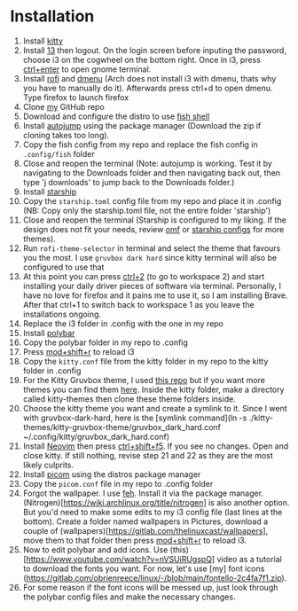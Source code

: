 # Installation
1. Install [kitty](https://github.com/kovidgoyal/kitty)
2. Install [13](https://i3wm.org/) then logout. On the login screen before inputing the password, choose i3 on the cogwheel on the bottom right. Once in i3, press [ctrl+enter](https://i3wm.org/docs/userguide.html#_opening_terminals_and_moving_around) to open gnome terminal. 
3. Install [rofi](https://github.com/davatorium/rofi) and [dmenu](https://wiki.archlinux.org/title/dmenu) (Arch does not install i3 with dmenu, thats why you have to manually do it). Afterwards press ctrl+d to open dmenu. Type firefox to launch firefox
4. Clone [my](https://github.com/OBrien-reece/linux.git) GitHub repo 
5. Download and configure the distro to use [fish shell](https://fishshell.com/)
6. Install [autojump](https://github.com/wting/autojump) using the package manager (Download the zip if cloning takes too long). 
7. Copy the fish config from my repo and replace the fish config in `.config/fish` folder
8. Close and reopen the terminal (Note: autojump is working. Test it by navigating to the Downloads folder and then navigating back out, then type 'j downloads' to jump back to the Downloads folder.)
9. Install [starship](https://starship.rs/guide/#%F0%9F%9A%80-installation)
10. Copy the `starship.toml` config file from my repo and place it in .config (NB: Copy only the starship.toml file, not the entire folder 'starship')
11. Close and reopen the terminal (Starship is configured to my liking. If the design does not fit your needs, review [omf](https://github.com/oh-my-fish/oh-my-fish) or [starship configs](https://starship.rs/config/) for more themes).
12. Run `rofi-theme-selector` in terminal and select the theme that favours you the most. I use `gruvbox dark hard` since kitty terminal will also be configured to use that
13. At this point you can press [ctrl+2](https://i3wm.org/docs/userguide.html#_using_workspaces) (to go to workspace 2) and start installing your daily driver pieces of software via terminal. Personally, I have no love for firefox and it pains me to use it, so I am installing Brave. After that ctrl+1 to switch back to workspace 1 as you leave the installations ongoing.
14. Replace the i3 folder in .config with the one in my repo
15. Install [polybar](https://github.com/polybar/polybar)
16. Copy the polybar folder in my repo to .config
17. Press [mod+shift+r](https://i3wm.org/docs/userguide.html#_reloading_restarting_exiting) to reload i3
18. Copy the `kitty.conf` file from the kitty folder in my repo to the kitty folder in .config
19. For the Kitty Gruvbox theme, I used [this repo](https://github.com/wdomitrz/kitty-gruvbox-theme.git) but if you want more themes you can find them [here](https://github.com/dexpota/kitty-themes). Inside the kitty folder, make a directory called kitty-themes then clone these theme folders inside.
20. Choose the kitty theme you want and create a symlink to it. Since I went with gruvbox-dark-hard, here is the [symlink command](ln -s ./kitty-themes/kitty-gruvbox-theme/gruvbox_dark_hard.conf ~/.config/kitty/gruvbox_dark_hard.conf)
21. Install [Neovim](https://neovim.io/) then press [ctrl+shift+f5](https://sw.kovidgoyal.net/kitty/). If you see no changes. Open and close kitty. If still nothing, revise step 21 and 22 as they are the most likely culprits.
22. Install [picom](https://github.com/yshui/picom) using the distros package manager
23. Copy the `picom.conf` file in my repo to .config folder
24. Forgot the wallpaper. I use [feh](https://feh.finalrewind.org/). Install it via the package manager. (Nitrogen)[https://wiki.archlinux.org/title/nitrogen] is also another option. But you'd need to make some edits to my i3 config file (last lines at the bottom). Create a folder named wallpapers in Pictures, download a couple of (wallpapers)[https://gitlab.com/thelinuxcast/wallpapers], move them to that folder then press [mod+shift+r](https://i3wm.org/docs/userguide.html#_reloading_restarting_exiting) to reload i3.
25. Now to edit polybar and add icons. Use (this)[https://www.youtube.com/watch?v=nVSUiRUgspQ] video as a tutorial to download the fonts you want. For now, let's use [my] font icons (https://gitlab.com/obrienreece/linux/-/blob/main/fontello-2c4fa7f1.zip). 
26. For some reason if the font icons will be messed up, just look through the polybar config files and make the necessary changes. 
